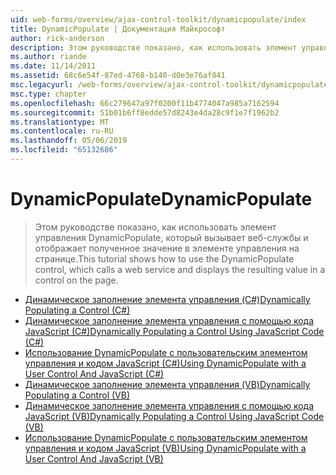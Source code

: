 ```yaml
---
uid: web-forms/overview/ajax-control-toolkit/dynamicpopulate/index
title: DynamicPopulate | Документация Майкрософт
author: rick-anderson
description: Этом руководстве показано, как использовать элемент управления DynamicPopulate, который вызывает веб-службы и отображает полученное значение в элементе управления на странице.
ms.author: riande
ms.date: 11/14/2011
ms.assetid: 68c6e54f-87ed-4768-b140-d0e3e76af841
msc.legacyurl: /web-forms/overview/ajax-control-toolkit/dynamicpopulate
msc.type: chapter
ms.openlocfilehash: 66c279647a97f0200f11b4774047a985a7162594
ms.sourcegitcommit: 51b01b6ff8edde57d8243e4da28c9f1e7f1962b2
ms.translationtype: MT
ms.contentlocale: ru-RU
ms.lasthandoff: 05/06/2019
ms.locfileid: "65132686"
---
```

# <a name="dynamicpopulate"></a><span data-ttu-id="fc1cc-103">DynamicPopulate</span><span class="sxs-lookup"><span data-stu-id="fc1cc-103">DynamicPopulate</span></span>

> <span data-ttu-id="fc1cc-104">Этом руководстве показано, как использовать элемент управления DynamicPopulate, который вызывает веб-службы и отображает полученное значение в элементе управления на странице.</span><span class="sxs-lookup"><span data-stu-id="fc1cc-104">This tutorial shows how to use the DynamicPopulate control, which calls a web service and displays the resulting value in a control on the page.</span></span>

- [<span data-ttu-id="fc1cc-105">Динамическое заполнение элемента управления (C#)</span><span class="sxs-lookup"><span data-stu-id="fc1cc-105">Dynamically Populating a Control (C#)</span></span>](dynamically-populating-a-control-cs.md)
- [<span data-ttu-id="fc1cc-106">Динамическое заполнение элемента управления с помощью кода JavaScript (C#)</span><span class="sxs-lookup"><span data-stu-id="fc1cc-106">Dynamically Populating a Control Using JavaScript Code (C#)</span></span>](dynamically-populating-a-control-using-javascript-code-cs.md)
- [<span data-ttu-id="fc1cc-107">Использование DynamicPopulate с пользовательским элементом управления и кодом JavaScript (C#)</span><span class="sxs-lookup"><span data-stu-id="fc1cc-107">Using DynamicPopulate with a User Control And JavaScript (C#)</span></span>](using-dynamicpopulate-with-a-user-control-and-javascript-cs.md)
- [<span data-ttu-id="fc1cc-108">Динамическое заполнение элемента управления (VB)</span><span class="sxs-lookup"><span data-stu-id="fc1cc-108">Dynamically Populating a Control (VB)</span></span>](dynamically-populating-a-control-vb.md)
- [<span data-ttu-id="fc1cc-109">Динамическое заполнение элемента управления с помощью кода JavaScript (VB)</span><span class="sxs-lookup"><span data-stu-id="fc1cc-109">Dynamically Populating a Control Using JavaScript Code (VB)</span></span>](dynamically-populating-a-control-using-javascript-code-vb.md)
- [<span data-ttu-id="fc1cc-110">Использование DynamicPopulate с пользовательским элементом управления и кодом JavaScript (VB)</span><span class="sxs-lookup"><span data-stu-id="fc1cc-110">Using DynamicPopulate with a User Control And JavaScript (VB)</span></span>](using-dynamicpopulate-with-a-user-control-and-javascript-vb.md)
